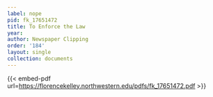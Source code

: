 ```yaml
---
label: nope
pid: fk_17651472
title: To Enforce the Law
year:
author: Newspaper Clipping
order: '184'
layout: single
collection: documents
---
```



{{< embed-pdf url=https://florencekelley.northwestern.edu/pdfs/fk_17651472.pdf >}}